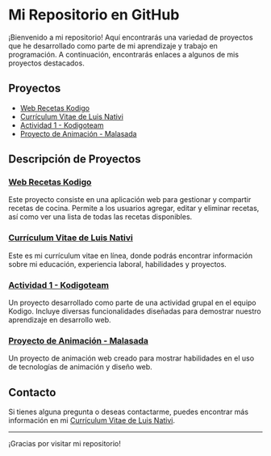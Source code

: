 # Mi Repositorio en GitHub

¡Bienvenido a mi repositorio! Aquí encontrarás una variedad de proyectos que he desarrollado como parte de mi aprendizaje y trabajo en programación. A continuación, encontrarás enlaces a algunos de mis proyectos destacados.

## Proyectos

- [Web Recetas Kodigo](https://webrecetaskodigo.netlify.app/)
- [Currículum Vitae de Luis Nativi](https://luis-nativi-cv.netlify.app/)
- [Actividad 1 - Kodigoteam](https://actividad1kodigoteam.netlify.app/)
- [Proyecto de Animación - Malasada](https://animated-malasada-ec2fc2.netlify.app/)

## Descripción de Proyectos

### [Web Recetas Kodigo](https://webrecetaskodigo.netlify.app/)
Este proyecto consiste en una aplicación web para gestionar y compartir recetas de cocina. Permite a los usuarios agregar, editar y eliminar recetas, así como ver una lista de todas las recetas disponibles.

### [Currículum Vitae de Luis Nativi](https://luis-nativi-cv.netlify.app/)
Este es mi currículum vitae en línea, donde podrás encontrar información sobre mi educación, experiencia laboral, habilidades y proyectos.

### [Actividad 1 - Kodigoteam](https://actividad1kodigoteam.netlify.app/)
Un proyecto desarrollado como parte de una actividad grupal en el equipo Kodigo. Incluye diversas funcionalidades diseñadas para demostrar nuestro aprendizaje en desarrollo web.

### [Proyecto de Animación - Malasada](https://animated-malasada-ec2fc2.netlify.app/)
Un proyecto de animación web creado para mostrar habilidades en el uso de tecnologías de animación y diseño web.

## Contacto

Si tienes alguna pregunta o deseas contactarme, puedes encontrar más información en mi [Currículum Vitae de Luis Nativi](https://luis-nativi-cv.netlify.app/).

---

¡Gracias por visitar mi repositorio!
